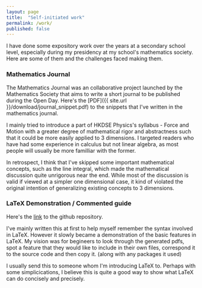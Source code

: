 ```yaml
---
layout: page
title:  "Self-initiated work"
permalink: /work/
published: false
---
```


I have done some expository work over the years at a secondary school level, especially during my presidency at my school's mathematics society. Here are some of them and the challenges faced making them.

### Mathematics Journal

The Mathematics Journal was an collaborative project launched by the Mathematics Society that aims to write a short journal to be published during the Open Day. Here's the [PDF]({{ site.url }}/download/journal_snippet.pdf) to the snippets that I've written in the mathematics journal.

I mainly tried to introduce a part of HKDSE Physics's syllabus - Force and Motion with a greater degree of mathematical rigor and abstractness such that it could be more easily applied to 3 dimensions. I targeted readers who have had some experience in calculus but not linear algebra, as most people will usually be more familliar with the former. 

In retrospect, I think that I've skipped some important mathematical concepts, such as the line integral, which made the mathematical discussion quite unrigorous near the end. While most of the discussion is valid if viewed at a simpler one dimensional case, it kind of violated the original intention of generalizing existing concepts to 3 dimensions. 

### LaTeX Demonstration / Commented guide

Here's the [link](https://github.com/greenone092/Latex-Tutorial) to the github repository.

I've mainly written this at first to help myself remember the syntax involved in LaTeX. However it slowly became a demonstration of the basic features in LaTeX. My vision was for begineers to look through the generated pdfs, spot a feature that they would like to include in their own files, correspond it to the source code and then copy it. (along with any packages it used) 

I usually send this to someone whom I'm introducing LaTeX to. Perhaps with some simplicications, I believe this is quite a good way to show what LaTeX can do concisely and precisely. 